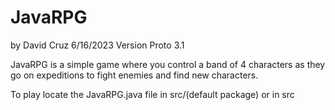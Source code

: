 # JavaRPG

by David Cruz
6/16/2023
Version Proto 3.1

JavaRPG is a simple game where you control a band of 4 characters as they go on expeditions to fight enemies and find new characters.

To play locate the JavaRPG.java file in src/(default package) or in src

